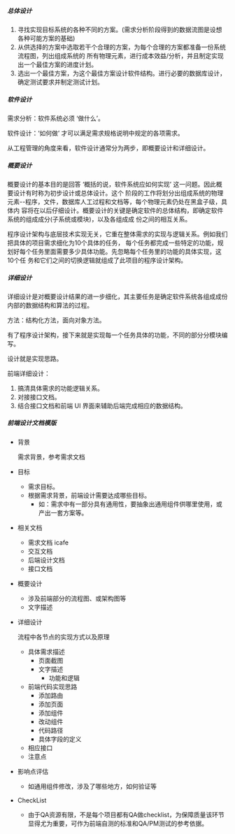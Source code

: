 ##### 总体设计

1. 寻找实现目标系统的各种不同的方案。(需求分析阶段得到的数据流图是设想各种可能方案的基础)
2. 从供选择的方案中选取若干个合理的方案，为每个合理的方案都准备一份系统流程图，列出组成系统的
   所有物理元素，进行成本效益/分析，并且制定实现出一个最佳方案的进度计划。
3. 选出一个最佳方案，为这个最佳方案设计软件结构。进行必要的数据库设计，确定测试要求并制定测试计划。

##### 软件设计
需求分析：软件系统必须 ‘做什么’。

软件设计：‘如何做’ 才可以满足需求规格说明中规定的各项需求。

从工程管理的角度来看，软件设计通常分为两步，即概要设计和详细设计。

##### 概要设计
概要设计的基本目的是回答 ‘概括的说，软件系统应如何实现’ 这一问题。因此概要设计有时称为初步设计或总体设计。这个
阶段的工作将划分出组成系统的物理元素--程序，文件，数据库人工过程和文档等，每个物理元素仍处在黑盒子级，具体内
容将在以后仔细设计。概要设计的关键是确定软件的总体结构，即确定软件系统的组成成分(子系统或模块)，以及各组成成
份之间的相互关系。

程序设计架构与底层技术实现无关，它重在整体需求的实现与逻辑关系。例如我们把具体的项目需求细化为10个具体的任务，
每个任务都完成一些特定的功能，规划好每个任务里面需要多少具体功能。先忽略每个任务里的功能的具体实现，这10个任
务和它们之间的切换逻辑就组成了此项目的程序设计架构。

##### 详细设计
详细设计是对概要设计结果的进一步细化，其主要任务是确定软件系统各组成成份内部的数据结构和算法的过程。

方法：结构化方法，面向对象方法。

有了程序设计架构，接下来就是实现每一个任务具体的功能，不同的部分分模块编写。

设计就是实现思路。

前端详细设计：

1. 搞清具体需求的功能逻辑关系。
2. 对接接口文档。
3. 结合接口文档和前端 UI 界面来辅助后端完成相应的数据结构。

##### 前端设计文档模版

* 背景

  需求背景，参考需求文档

* 目标

  * 需求目标。
  * 根据需求背景，前端设计需要达成哪些目标。
    * 如：需求中有一部分具有通用性，要抽象出通用组件供哪里使用，或产出一套方案等。

* 相关文档

  * 需求文档 icafe
  * 交互文档
  * 后端设计文档
  * 接口文档

* 概要设计

  * 涉及前端部分的流程图、或架构图等
  * 文字描述

* 详细设计

  流程中各节点的实现方式以及原理

  * 具体需求描述
    * 页面截图
    * 文字描述
      * 功能和逻辑
  * 前端代码实现思路
    * 添加路由
    * 添加页面
    * 添加组件
    * 改动组件
    * 代码路径
    * 具体字段的定义
  * 相应接口
  * 注意点

* 影响点评估

  * 如通用组件修改，涉及了哪些地方，如何验证等

* CheckList

  * 由于QA资源有限，不是每个项目都有QA做checklist，为保障质量该环节显得尤为重要，可作为前端自测的标准和QA/PM测试的参考依据。
